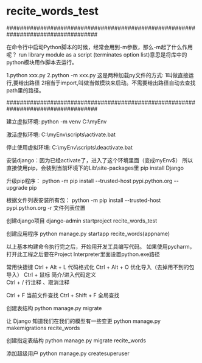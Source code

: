 # recite_words_test
###################################################################################

在命令行中启动Python脚本的时候，经常会用到-m参数，那么-m起了什么作用呢？
run library module as a script (terminates option list)意思是将库中的python模块用作脚本去运行。

1.python xxx.py
2.python -m xxx.py
这是两种加载py文件的方式:
1叫做直接运行,要给出路径
2相当于import,叫做当做模块来启动。不需要给出路径自动去查找path里的路径。

###################################################################################

建立虚拟环境:
python -m venv C:\myEnv

激活虚拟环境:
C:\myEnv\\scripts\activate.bat

停止使用虚拟环境:
C:\myEnv\\scripts\deactivate.bat

安装django：因为已经activate了，进入了这个环境里面（变成myEnv$）
所以直接使用pip，会装到当前环境下的Lib\site-packages里
pip install Django 

升级pip程序：
python -m pip install --trusted-host pypi.python.org --upgrade pip

根据文件列表安装所有包：
python -m pip install --trusted-host pypi.python.org -r 文件列表位置

创建django项目
django-admin startproject recite_words_test

创建应用程序
python manage.py startapp recite_words(appname)

以上基本构建命令执行完之后，开始用开发工具编写代码。
如果使用pycharm，打开此工程之后要在Project Interpreter里面设置python.exe路径

常用快捷键
Ctrl + Alt + L     代码格式化
Ctrl + Alt + O     优化导入（去掉用不到的包导入）
Ctrl + 鼠标        简介/进入代码定义    
Ctrl + /           行注释 、取消注释

Ctrl + F          当前文件查找
Ctrl + Shift + F  全局查找

创建表结构
python manage.py migrate

让 Django 知道我们在我们的模型有一些变更
python manage.py makemigrations recite_words

创建指定表结构
python manage.py migrate recite_words

添加超级用户
python manage.py createsuperuser